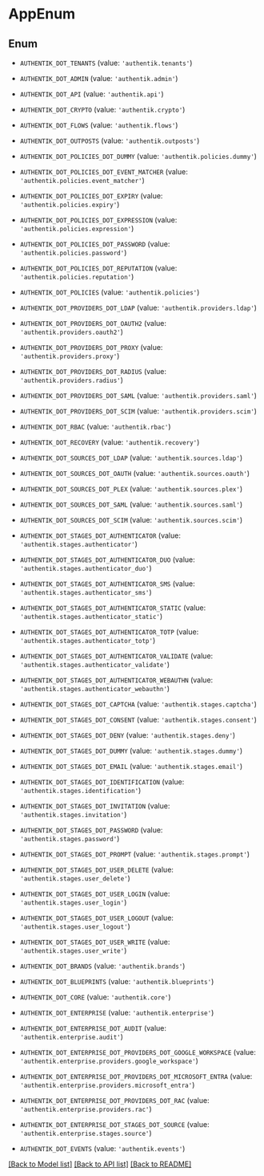 # AppEnum


## Enum

* `AUTHENTIK_DOT_TENANTS` (value: `'authentik.tenants'`)

* `AUTHENTIK_DOT_ADMIN` (value: `'authentik.admin'`)

* `AUTHENTIK_DOT_API` (value: `'authentik.api'`)

* `AUTHENTIK_DOT_CRYPTO` (value: `'authentik.crypto'`)

* `AUTHENTIK_DOT_FLOWS` (value: `'authentik.flows'`)

* `AUTHENTIK_DOT_OUTPOSTS` (value: `'authentik.outposts'`)

* `AUTHENTIK_DOT_POLICIES_DOT_DUMMY` (value: `'authentik.policies.dummy'`)

* `AUTHENTIK_DOT_POLICIES_DOT_EVENT_MATCHER` (value: `'authentik.policies.event_matcher'`)

* `AUTHENTIK_DOT_POLICIES_DOT_EXPIRY` (value: `'authentik.policies.expiry'`)

* `AUTHENTIK_DOT_POLICIES_DOT_EXPRESSION` (value: `'authentik.policies.expression'`)

* `AUTHENTIK_DOT_POLICIES_DOT_PASSWORD` (value: `'authentik.policies.password'`)

* `AUTHENTIK_DOT_POLICIES_DOT_REPUTATION` (value: `'authentik.policies.reputation'`)

* `AUTHENTIK_DOT_POLICIES` (value: `'authentik.policies'`)

* `AUTHENTIK_DOT_PROVIDERS_DOT_LDAP` (value: `'authentik.providers.ldap'`)

* `AUTHENTIK_DOT_PROVIDERS_DOT_OAUTH2` (value: `'authentik.providers.oauth2'`)

* `AUTHENTIK_DOT_PROVIDERS_DOT_PROXY` (value: `'authentik.providers.proxy'`)

* `AUTHENTIK_DOT_PROVIDERS_DOT_RADIUS` (value: `'authentik.providers.radius'`)

* `AUTHENTIK_DOT_PROVIDERS_DOT_SAML` (value: `'authentik.providers.saml'`)

* `AUTHENTIK_DOT_PROVIDERS_DOT_SCIM` (value: `'authentik.providers.scim'`)

* `AUTHENTIK_DOT_RBAC` (value: `'authentik.rbac'`)

* `AUTHENTIK_DOT_RECOVERY` (value: `'authentik.recovery'`)

* `AUTHENTIK_DOT_SOURCES_DOT_LDAP` (value: `'authentik.sources.ldap'`)

* `AUTHENTIK_DOT_SOURCES_DOT_OAUTH` (value: `'authentik.sources.oauth'`)

* `AUTHENTIK_DOT_SOURCES_DOT_PLEX` (value: `'authentik.sources.plex'`)

* `AUTHENTIK_DOT_SOURCES_DOT_SAML` (value: `'authentik.sources.saml'`)

* `AUTHENTIK_DOT_SOURCES_DOT_SCIM` (value: `'authentik.sources.scim'`)

* `AUTHENTIK_DOT_STAGES_DOT_AUTHENTICATOR` (value: `'authentik.stages.authenticator'`)

* `AUTHENTIK_DOT_STAGES_DOT_AUTHENTICATOR_DUO` (value: `'authentik.stages.authenticator_duo'`)

* `AUTHENTIK_DOT_STAGES_DOT_AUTHENTICATOR_SMS` (value: `'authentik.stages.authenticator_sms'`)

* `AUTHENTIK_DOT_STAGES_DOT_AUTHENTICATOR_STATIC` (value: `'authentik.stages.authenticator_static'`)

* `AUTHENTIK_DOT_STAGES_DOT_AUTHENTICATOR_TOTP` (value: `'authentik.stages.authenticator_totp'`)

* `AUTHENTIK_DOT_STAGES_DOT_AUTHENTICATOR_VALIDATE` (value: `'authentik.stages.authenticator_validate'`)

* `AUTHENTIK_DOT_STAGES_DOT_AUTHENTICATOR_WEBAUTHN` (value: `'authentik.stages.authenticator_webauthn'`)

* `AUTHENTIK_DOT_STAGES_DOT_CAPTCHA` (value: `'authentik.stages.captcha'`)

* `AUTHENTIK_DOT_STAGES_DOT_CONSENT` (value: `'authentik.stages.consent'`)

* `AUTHENTIK_DOT_STAGES_DOT_DENY` (value: `'authentik.stages.deny'`)

* `AUTHENTIK_DOT_STAGES_DOT_DUMMY` (value: `'authentik.stages.dummy'`)

* `AUTHENTIK_DOT_STAGES_DOT_EMAIL` (value: `'authentik.stages.email'`)

* `AUTHENTIK_DOT_STAGES_DOT_IDENTIFICATION` (value: `'authentik.stages.identification'`)

* `AUTHENTIK_DOT_STAGES_DOT_INVITATION` (value: `'authentik.stages.invitation'`)

* `AUTHENTIK_DOT_STAGES_DOT_PASSWORD` (value: `'authentik.stages.password'`)

* `AUTHENTIK_DOT_STAGES_DOT_PROMPT` (value: `'authentik.stages.prompt'`)

* `AUTHENTIK_DOT_STAGES_DOT_USER_DELETE` (value: `'authentik.stages.user_delete'`)

* `AUTHENTIK_DOT_STAGES_DOT_USER_LOGIN` (value: `'authentik.stages.user_login'`)

* `AUTHENTIK_DOT_STAGES_DOT_USER_LOGOUT` (value: `'authentik.stages.user_logout'`)

* `AUTHENTIK_DOT_STAGES_DOT_USER_WRITE` (value: `'authentik.stages.user_write'`)

* `AUTHENTIK_DOT_BRANDS` (value: `'authentik.brands'`)

* `AUTHENTIK_DOT_BLUEPRINTS` (value: `'authentik.blueprints'`)

* `AUTHENTIK_DOT_CORE` (value: `'authentik.core'`)

* `AUTHENTIK_DOT_ENTERPRISE` (value: `'authentik.enterprise'`)

* `AUTHENTIK_DOT_ENTERPRISE_DOT_AUDIT` (value: `'authentik.enterprise.audit'`)

* `AUTHENTIK_DOT_ENTERPRISE_DOT_PROVIDERS_DOT_GOOGLE_WORKSPACE` (value: `'authentik.enterprise.providers.google_workspace'`)

* `AUTHENTIK_DOT_ENTERPRISE_DOT_PROVIDERS_DOT_MICROSOFT_ENTRA` (value: `'authentik.enterprise.providers.microsoft_entra'`)

* `AUTHENTIK_DOT_ENTERPRISE_DOT_PROVIDERS_DOT_RAC` (value: `'authentik.enterprise.providers.rac'`)

* `AUTHENTIK_DOT_ENTERPRISE_DOT_STAGES_DOT_SOURCE` (value: `'authentik.enterprise.stages.source'`)

* `AUTHENTIK_DOT_EVENTS` (value: `'authentik.events'`)

[[Back to Model list]](../README.md#documentation-for-models) [[Back to API list]](../README.md#documentation-for-api-endpoints) [[Back to README]](../README.md)


